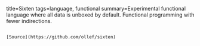 title=Sixten
tags=language, functional
summary=Experimental functional language where all data is unboxed by default. Functional programming with fewer indirections.
~~~~~~

[Source](https://github.com/ollef/sixten)
